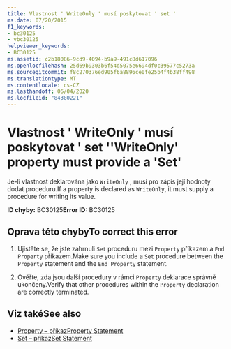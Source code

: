 ```yaml
---
title: Vlastnost ' WriteOnly ' musí poskytovat ' set '
ms.date: 07/20/2015
f1_keywords:
- bc30125
- vbc30125
helpviewer_keywords:
- BC30125
ms.assetid: c2b18086-9cd9-4094-b9a9-491c8d617096
ms.openlocfilehash: 25d69b9303b6f54d5075e6694df0c39577c5273a
ms.sourcegitcommit: f8c270376ed905f6a8896ce0fe25b4f4b38ff498
ms.translationtype: MT
ms.contentlocale: cs-CZ
ms.lasthandoff: 06/04/2020
ms.locfileid: "84380221"
---
```

# <a name="writeonly-property-must-provide-a-set"></a><span data-ttu-id="fe053-102">Vlastnost ' WriteOnly ' musí poskytovat ' set '</span><span class="sxs-lookup"><span data-stu-id="fe053-102">'WriteOnly' property must provide a 'Set'</span></span>
<span data-ttu-id="fe053-103">Je-li vlastnost deklarována jako `WriteOnly` , musí pro zápis její hodnoty dodat proceduru.</span><span class="sxs-lookup"><span data-stu-id="fe053-103">If a property is declared as `WriteOnly`, it must supply a procedure for writing its value.</span></span>  
  
 <span data-ttu-id="fe053-104">**ID chyby:** BC30125</span><span class="sxs-lookup"><span data-stu-id="fe053-104">**Error ID:** BC30125</span></span>  
  
## <a name="to-correct-this-error"></a><span data-ttu-id="fe053-105">Oprava této chyby</span><span class="sxs-lookup"><span data-stu-id="fe053-105">To correct this error</span></span>  
  
1. <span data-ttu-id="fe053-106">Ujistěte se, že jste zahrnuli `Set` proceduru mezi `Property` příkazem a `End Property` příkazem.</span><span class="sxs-lookup"><span data-stu-id="fe053-106">Make sure you include a `Set` procedure between the `Property` statement and the `End Property` statement.</span></span>  
  
2. <span data-ttu-id="fe053-107">Ověřte, zda jsou další procedury v rámci `Property` deklarace správně ukončeny.</span><span class="sxs-lookup"><span data-stu-id="fe053-107">Verify that other procedures within the `Property` declaration are correctly terminated.</span></span>  
  
## <a name="see-also"></a><span data-ttu-id="fe053-108">Viz také</span><span class="sxs-lookup"><span data-stu-id="fe053-108">See also</span></span>

- [<span data-ttu-id="fe053-109">Property – příkaz</span><span class="sxs-lookup"><span data-stu-id="fe053-109">Property Statement</span></span>](../language-reference/statements/property-statement.md)
- [<span data-ttu-id="fe053-110">Set – příkaz</span><span class="sxs-lookup"><span data-stu-id="fe053-110">Set Statement</span></span>](../language-reference/statements/set-statement.md)
